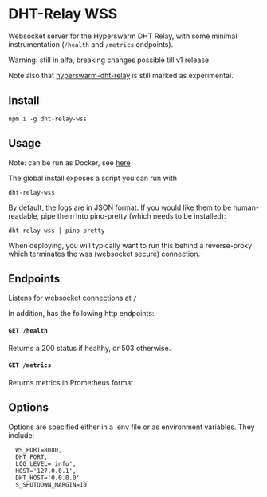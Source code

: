 # DHT-Relay WSS

Websocket server for the Hyperswarm DHT Relay, with some minimal instrumentation (`/health` and `/metrics` endpoints).

Warning: still in alfa, breaking changes possible till v1 release.

Note also that [hyperswarm-dht-relay](https://github.com/holepunchto/hyperswarm-dht-relay) is still marked as experimental.

## Install

`npm i -g dht-relay-wss`

## Usage

Note: can be run as Docker, see [here](https://hub.docker.com/repository/docker/hdegroote/dht-relay-wss)

The global install exposes a script you can run with

`dht-relay-wss`

By default, the logs are in JSON format.
If you would like them to be human-readable, pipe them into pino-pretty (which needs to be installed):

`dht-relay-wss | pino-pretty`

When deploying, you will typically want to run this behind a reverse-proxy which terminates the wss (websocket secure) connection.

## Endpoints

Listens for websocket connections at `/`

In addition, has the following http endpoints:

#### `GET /health`

Returns a 200 status if healthy, or 503 otherwise.

#### `GET /metrics`

Returns metrics in Prometheus format

## Options

Options are specified either in a .env file or as environment variables. They include:

```
  WS_PORT=8080,
  DHT_PORT,
  LOG_LEVEL='info',
  HOST='127.0.0.1',
  DHT_HOST='0.0.0.0'
  S_SHUTDOWN_MARGIN=10
```
